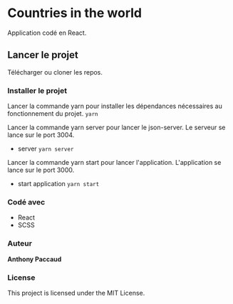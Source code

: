 # Countries in the world

Application codé en React.

## Lancer le projet

Télécharger ou cloner les repos.

### Installer le projet

Lancer la commande yarn pour installer les dépendances nécessaires au fonctionnement du projet.
`yarn`

Lancer la commande yarn server pour lancer le json-server. Le serveur se lance sur le port 3004.
- server `yarn server`

Lancer la commande yarn start pour lancer l'application. L'application se lance sur le port 3000.
- start application `yarn start`

### Codé avec

* React
* SCSS

### Auteur

**Anthony Paccaud**

### License

This project is licensed under the MIT License.